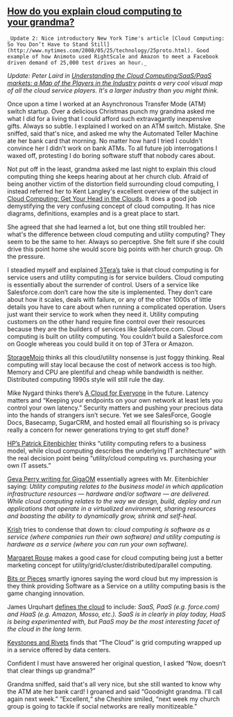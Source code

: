 ## [How do you explain cloud computing to your grandma?](/blog/2008/5/25/how-do-you-explain-cloud-computing-to-your-grandma.html)

    

    _Update 2: Nice introductory New York Time's article [Cloud Computing: So You Don’t Have to Stand Still](http://www.nytimes.com/2008/05/25/technology/25proto.html). Good example of how Animoto used RightScale and Amazon to meet a Facebook driven demand of 25,000 test drives an hour._  
_Update: Peter Laird in [Understanding the Cloud Computing/SaaS/PaaS markets: a Map of the Players in the Industry](http://dev2dev.bea.com/blog/plaird/archive/2008/05/understanding_t.html) paints a very cool visual map of all the cloud service players. It's a larger industry than you might think._  

Once upon a time I worked at an Asynchronous Transfer Mode (ATM) switch startup. Over a delicious Christmas punch my grandma asked me what I did for a living that I could afford such extravagantly inexpensive gifts. Always so subtle. I explained I worked on an ATM switch. Mistake. She sniffed, said that's nice, and asked me why the Automated Teller Machine ate her bank card that morning. No matter how hard I tried I couldn't convince her I didn't work on bank ATMs. To all future job interrogations I waxed off, protesting I do boring software stuff that nobody cares about.  

Not put off in the least, grandma asked me last night to explain this cloud computing thing she keeps hearing about at her church club. Afraid of being another victim of the distortion field surrounding cloud computing, I instead referred her to Kent Langley's excellent overview of the subject in [Cloud Computing: Get Your Head in the Clouds](http://www.productionscale.com/home/2008/4/24/cloud-computing-get-your-head-in-the-clouds.html). It does a good job demystifying the very confusing concept of cloud computing. It has nice diagrams, definitions, examples and is a great place to start.  

She agreed that she had learned a lot, but one thing still troubled her: what's the difference between cloud computing and utility computing? They seem to be the same to her. Always so perceptive. She felt sure if she could drive this point home she would score big points with her church group. Oh the pressure.  

I steadied myself and explained [3Tera’s](http://3tera.com/) take is that cloud computing is for service users and utility computing is for service builders. Cloud computing is essentially about the surrender of control. Users of a service like Salesforce.com don’t care how the site is implemented. They don’t care about how it scales, deals with failure, or any of the other 1000s of little details you have to care about when running a complicated operation. Users just want their service to work when they need it. Utility computing customers on the other hand require fine control over their resources because they are the builders of services like Salesforce.com. Cloud computing is built on utility computing. You couldn’t build a Salesforce.com on Google whereas you could build it on top of 3Tera or Amazon.  

[StorageMojo](http://storagemojo.com/2008/01/27/cloud-computing-is-foggy-thinking/) thinks all this cloud/utility nonsense is just foggy thinking. Real computing will stay local because the cost of network access is too high. Memory and CPU are plentiful and cheap while bandwidth is neither. Distributed computing 1990s style will still rule the day.  

Mike Nygard thinks there’s [A Cloud for Everyone](http://www.michaelnygard.com/blog/2008/02/a_cloud_for_everyone_1.html) in the future. Latency matters and “Keeping your endpoints on your own network at least lets you control your own latency.” Security matters and pushing your precious data into the hands of strangers isn’t secure. Yet we see SalesForce, Google Docs, Basecamp, SugarCRM, and hosted email all flourishing so is privacy really a concern for newer generations trying to get stuff done?  

[HP’s Patrick Eitenbichler](http://www.processor.com/editorial/article.asp?article=articles/P3015/31p15/31p15.asp) thinks “utility computing refers to a business model, while cloud computing describes the underlying IT architecture” with the real decision point being “utility/cloud computing vs. purchasing your own IT assets.”  

[Geva Perry writing for GigaOM](http://gigaom.com/2008/02/28/how-cloud-utility-computing-are-different/) essentially agrees with Mr. Eitenbichler saying: _Utility computing relates to the business model in which application infrastructure resources — hardware and/or software — are delivered. While cloud computing relates to the way we design, build, deploy and run applications that operate in a virtualized environment, sharing resources and boasting the ability to dynamically grow, shrink and self-heal._  

[Krish](http://gigaom.com/2008/02/28/how-cloud-utility-computing-are-different/#comment-863577) tries to condense that down to: _cloud computing is software as a service (where companies run their own software) and utility computing is hardware as a service (where you can run your own software)._  

[Margaret Rouse]( http://itknowledgeexchange.techtarget.com/overheard/overheard-what-the-heck-is-computing-in-a-cloud/) makes a good case for cloud computing being just a better marketing concept for utility/grid/cluster/distributed/parallel computing.  

[Bits or Pieces](http://blog.gardeviance.org/2008/02/market-forces-part-iii-saas.html) smartly ignores saying the word cloud but my impression is they think providing Software as a Service on a utility computing basis is the game changing innovation.  

James Urquhart [defines the cloud](http://blog.jamesurquhart.com/2008/02/engage-cautiously.html) to include: _SaaS, PaaS (e.g. force.com) and HaaS (e.g. Amazon, Mosso, etc.). SaaS is in clearly in play today, HaaS is being experimented with, but PaaS may be the most interesting facet of the cloud in the long term._  

[Keystones and Rivets](http://www.keystonesandrivets.com/kar/2008/02/cloud-computing.html) finds that “The Cloud” is grid computing wrapped up in a service offered by data centers.  

Confident I must have answered her original question, I asked “Now, doesn’t that clear things up grandma?”  

Grandma sniffed, said that's all very nice, but she still wanted to know why the ATM ate her bank card! I groaned and said “Goodnight grandma. I’ll call again next week.” “Excellent,“ she Cheshire smiled, “next week my church group is going to tackle if social networks are really monitizeable.”  
    